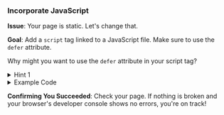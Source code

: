 ### **Incorporate JavaScript**

**Issue**: Your page is static. Let's change that.

**Goal**: Add a `script` tag linked to a JavaScript file. Make sure to use the `defer` attribute.

Why might you want to use the `defer` attribute in your script tag?

<details>
<summary>Hint 1</summary>
Using `defer` ensures that the script is executed in order after the HTML is parsed.
</details>

<details>
<summary>Example Code</summary>

Remember to adjust placeholder names.

```html
<script src="scriptFile.js" defer></script>
```

</details>

**Confirming You Succeeded**: Check your page. If nothing is broken and your browser's developer console shows no errors, you're on track!
